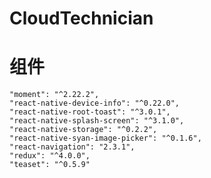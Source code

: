 # CloudTechnician

# 组件
    "moment": "^2.22.2",
    "react-native-device-info": "^0.22.0",
    "react-native-root-toast": "^3.0.1",
    "react-native-splash-screen": "^3.1.0",
    "react-native-storage": "^0.2.2",
    "react-native-syan-image-picker": "^0.1.6",
    "react-navigation": "2.3.1",
    "redux": "^4.0.0",
    "teaset": "^0.5.9"